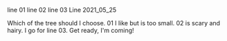 line 01
line 02
line 03
Line 2021_05_25

Which of the tree should I choose. 
01 I like but is too small. 
02 is scary and hairy. 
I go for line 03.
Get ready, I'm coming! 
